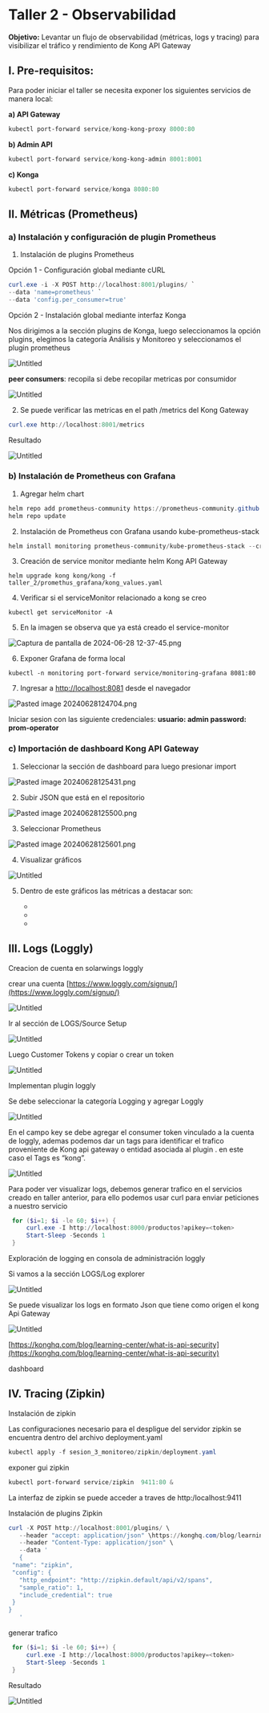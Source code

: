 # Taller 2 - Observabilidad

**Objetivo:** Levantar un flujo de observabilidad (métricas, logs y tracing) para visibilizar el tráfico y rendimiento de Kong API Gateway


## I. Pre-requisitos:
Para poder iniciar el taller se necesita exponer los siguientes servicios de manera local:

**a) API Gateway**

```powershell
kubectl port-forward service/kong-kong-proxy 8000:80 
```

**b) Admin API**

```powershell
kubectl port-forward service/kong-kong-admin 8001:8001 
```

**c) Konga**

```powershell
kubectl port-forward service/konga 8080:80 
```

## II. Métricas (Prometheus)

### a) Instalación y configuración de plugin Prometheus

1. Instalación de plugins Prometheus

Opción 1 - Configuración global mediante cURL

```powershell
curl.exe -i -X POST http://localhost:8001/plugins/ `
--data 'name=prometheus' `
--data 'config.per_consumer=true' 
```

Opción 2 - Instalación global  mediante interfaz Konga

Nos dirigimos a la sección plugins de Konga, luego seleccionamos la opción plugins, elegimos la categoría Análisis y Monitoreo y seleccionamos el plugin prometheus

![Untitled](images/Untitled.png)

**peer consumers**: recopila si debe recopilar metricas por consumidor

![Untitled](images/Untitled%201.png)

2. Se puede verificar las metricas en el path /metrics del Kong Gateway 

```powershell
curl.exe http://localhost:8001/metrics
```

Resultado

![Untitled](images/Untitled%202.png)

### b) Instalación de Prometheus con Grafana

1. Agregar helm chart

```powershell
helm repo add prometheus-community https://prometheus-community.github.io/helm-charts
helm repo update
```

2. Instalación de Prometheus con Grafana usando kube-prometheus-stack

```powershell
helm install monitoring prometheus-community/kube-prometheus-stack --create-namespace --namespace monitoring -f taller_2/promethus_grafana/values.yaml
```

3. Creación de service monitor mediante helm Kong API Gateway

```
helm upgrade kong kong/kong -f taller_2/promethus_grafana/kong_values.yaml
```

4. Verificar si el serviceMonitor relacionado a kong se creo

```
kubectl get serviceMonitor -A
```

5. En la imagen se observa que ya está creado el service-monitor

![Captura de pantalla de 2024-06-28 12-37-45.png](images/Captura_de_pantalla_de_2024-06-28_12-37-45.png)

6. Exponer Grafana de forma local

```
kubectl -n monitoring port-forward service/monitoring-grafana 8081:80
```

7. Ingresar a [http://localhost:8081](http://localhost:8081) desde el navegador 

![Pasted image 20240628124704.png](images/Pasted_image_20240628124704.png)

Iniciar sesion con las siguiente credenciales:
**usuario: admin
password: prom-operator**

### c) Importación de dashboard Kong API Gateway

1. Seleccionar la  sección de dashboard para luego presionar import 

![Pasted image 20240628125431.png](images/Pasted_image_20240628125431.png)

2. Subir JSON que está en el repositorio

![Pasted image 20240628125500.png](images/Pasted_image_20240628125500.png)

3. Seleccionar Prometheus

![Pasted image 20240628125601.png](images/Pasted_image_20240628125601.png)

4. Visualizar gráficos

![Untitled](images/Untitled%203.png)

5. Dentro de este gráficos las métricas a destacar son:

   *
   *
   *

## III. Logs (Loggly)

Creacion de cuenta en solarwings loggly

crear una cuenta [https://www.loggly.com/signup/](https://www.loggly.com/signup/)

![Untitled](images/Untitled%204.png)

Ir al sección de LOGS/Source Setup 

![Untitled](images/Untitled%205.png)

Luego Customer Tokens y copiar o crear un token

![Untitled](images/Untitled%206.png)

Implementan plugin loggly 

Se debe seleccionar la categoría Logging   y  agregar Loggly  

![Untitled](images/Untitled%207.png)

En  el campo key se debe agregar el consumer token vinculado a la cuenta de loggly, ademas podemos  dar un tags para identificar el trafico proveniente de Kong api gateway o entidad asociada al plugin . en este caso el Tags es “kong”. 

![Untitled](images/Untitled%208.png)

Para poder ver visualizar logs,  debemos generar trafico en el servicios creado en taller anterior, para ello podemos usar curl para enviar peticiones a nuestro servicio
```powershell
 for ($i=1; $i -le 60; $i++) {
     curl.exe -I http://localhost:8000/productos?apikey=<token>
     Start-Sleep -Seconds 1
 }
```

Exploración de logging en consola de administración loggly 

Si vamos a la sección LOGS/Log explorer 

![Untitled](images/Untitled%209.png)

 

Se puede visualizar los logs en formato Json que tiene como origen el kong Api Gateway

![Untitled](images/Untitled%2010.png)

[https://konghq.com/blog/learning-center/what-is-api-security](https://konghq.com/blog/learning-center/what-is-api-security)

dashboard  

## IV. Tracing (Zipkin)

Instalación de zipkin

Las configuraciones necesario para el despligue del servidor zipkin se encuentra  dentro del archivo deployment.yaml 

```powershell
kubectl apply -f sesion_3_monitoreo/zipkin/deployment.yaml
```

exponer gui zipkin

```powershell
kubectl port-forward service/zipkin  9411:80 &
```

La interfaz de zipkin se puede acceder a traves de http:/localhost:9411

Instalación de plugins Zipkin

```powershell
curl -X POST http://localhost:8001/plugins/ \
   --header "accept: application/json" \https://konghq.com/blog/learning-center/what-is-api-security
   --header "Content-Type: application/json" \
   --data '
   {
 "name": "zipkin",
 "config": {
   "http_endpoint": "http://zipkin.default/api/v2/spans",
   "sample_ratio": 1,
   "include_credential": true
 }
}
   '
```

generar trafico 

```powershell
 for ($i=1; $i -le 60; $i++) {
     curl.exe -I http://localhost:8000/productos?apikey=<token>
     Start-Sleep -Seconds 1
 }
```

Resultado

![Untitled](images/Untitled%2011.png)
